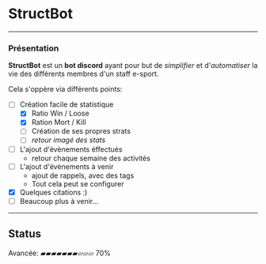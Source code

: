 # StructBot
*****
### Présentation

**StructBot** est un **bot discord** ayant pour but de *simplifier* et d'*automatiser* la vie des différents membres d'un staff e-sport.

Cela s'oppère via différents points:

* [ ] Création facile de statistique 
    * [X] Ratio Win / Loose 
    * [X] Ration Mort / Kill
    * [ ] Création de ses propres strats
    * [ ] *retour imagé des stats* 
* [ ] L'ajout d'évènements éffectués
    * retour chaque semaine des activités
* [ ] L'ajout d'évènements à venir
    * ajout de rappels, avec des tags 
    * Tout cela peut se configurer
* [X] Quelques citations :)
* [ ] Beaucoup plus à venir...

****
## Status
Avancée:
   ▰▰▰▰▰▰▰▱▱▱ 70%
